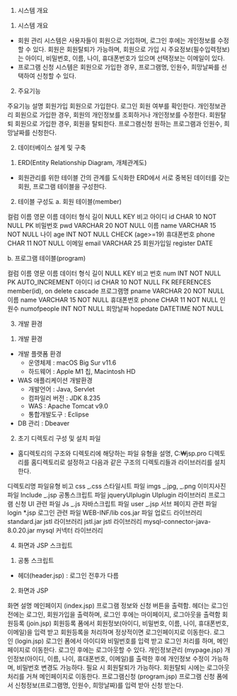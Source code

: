 1. 시스템 개요

1) 시스템 개요

- 회원 관리 시스템은 사용자들이 회원으로 가입하며, 로그인 후에는 개인정보를 수정할 수 있다. 회원은 회원탈퇴가 가능하며, 회원으로 가입 시 주요정보(필수입력정보)는 아이디, 비밀번호, 이름, 나이, 휴대폰번호가 있으며 선택정보는 이메일이 있다.
- 프로그램 신청 시스템은 회원으로 가입한 경우, 프로그램명, 인원수, 희망날짜를 선택하여 신청할 수 있다.

2. 주요기능

주요기능 설명
회원가입 회원으로 가입한다.
로그인 회원 여부를 확인한다.
개인정보관리 회원으로 가입한 경우, 회원의 개인정보를 조회하거나 개인정보를 수정한다.
회원탈퇴 회원으로 가입한 경우, 회원을 탈퇴한다.
프로그램신청 원하는 프로그램과 인원수, 희망날짜를 신청한다.

2. 데이터베이스 설계 및 구축

1) ERD(Entity Relationship Diagram, 개체관계도)

- 회원관리를 위한 테이블 간의 관계를 도식화한 ERD에서 서로 중복된 데이터를 갖는 회원, 프로그램 테이블을 구성한다.

2. 테이블 구성도
   a. 회원 테이블(member)

컬럼 이름 영문 이름 데이터 형식 길이 NULL KEY 비고
아이디 id CHAR 10 NOT NULL PK
비밀번호 pwd VARCHAR 20 NOT NULL
이름 name VARCHAR 15 NOT NULL
나이 age INT NOT NULL CHECK (age>=19)
휴대폰번호 phone CHAR 11 NOT NULL
이메일 email VARCHAR 25
회원가입일 register DATE

b. 프로그램 테이블(program)

컬럼 이름 영문 이름 데이터 형식 길이 NULL KEY 비고
번호 num INT NOT NULL PK AUTO_INCREMENT
아이디 id CHAR 10 NOT NULL FK REFERENCES member(id),
on delete cascade
프로그램명 pname VARCHAR 20 NOT NULL
이름 name VARCHAR 15 NOT NULL
휴대폰번호 phone CHAR 11 NOT NULL
인원수 numofpeople INT NOT NULL
희망날짜 hopedate DATETIME NOT NULL

3. 개발 환경

1) 개발 환경

- 개발 플랫폼 환경
  - 운영체제 : macOS Big Sur v11.6
  - 하드웨어 : Apple M1 칩, Macintosh HD
- WAS 애플리케이션 개발환경
  - 개발언어 : Java, Servlet
  - 컴파일러 버전 : JDK 8.235
  - WAS : Apache Tomcat v9.0
  - 통합개발도구 : Eclipse
- DB 관리 : Dbeaver

2. 초기 디렉토리 구성 및 설치 파일

- 홈디렉토리의 구조와 디렉토리에 해당하는 파일 유형을 설명, C:₩jsp.pro 디렉토리를 홈디렉토리로 설정하고 다음과 같은 구조의 디렉토리들과 라이브러리를 설치한다.

디렉토리명 파일유형 비고
css _.css 스타일시트 파일
imgs _.jpg, _.png 이미지사진 파일
Include _.jsp 공통스크립트 파일
jqueryUIplugin UIplugin 라이브러리 프로그램 신청 UI 관련 파일
Js _.js 자바스크립트 파일
user _.jsp 서브 페이지 관련 파일
login \*.jsp 로그인 관련 파일
WEB-INF/lib cos.jar 파일 업로드 라이브러리
standard.jar jstl 라이브러리
jstl.jar jstl 라이브러리
mysql-connector-java-8.0.20.jar mysql 커넥터 라이브러리

4. 화면과 JSP 스크립트

1) 공통 스크립트

- 헤더(header.jsp) : 로그인 전후가 다름

2. 화면과 JSP

화면 설명
메인페이지
(index.jsp) 프로그램 정보와 신청 버튼을 출력함. 헤더는 로그인 전에는 로그인, 회원가입을 출력하며, 로그인 후에는 마이페이지, 로그아웃을 출력함
회원등록
(join.jsp) 회원등록 폼에서 회원정보(아이디, 비밀번호, 이름, 나이, 휴대폰번호, 이메일)을 입력 받고 회원등록을 처리하며 정상적이면 로그인페이지로 이동한다.
로그인
(login.jsp) 로그인 폼에서 아이디와 비밀번호를 입력 받고 로그인 처리를 하며, 메인페이지로 이동한다. 로그인 후에는 로그아웃할 수 있다.
개인정보관리
(mypage.jsp) 개인정보(아이디, 이름, 나이, 휴대폰번호, 이메일)를 출력한 후에 개인정보 수정이 가능하며, 비밀번호 변경도 가능하다. 필요 시 회원탈퇴가 가능하다. 회원탈퇴 시에는 로그아웃 처리를 거쳐 메인페이지로 이동한다.
프로그램신청
(program.jsp) 프로그램 신청 폼에서 신청정보(프로그램명, 인원수, 희망날짜)를 입력 받아 신청 받는다.

